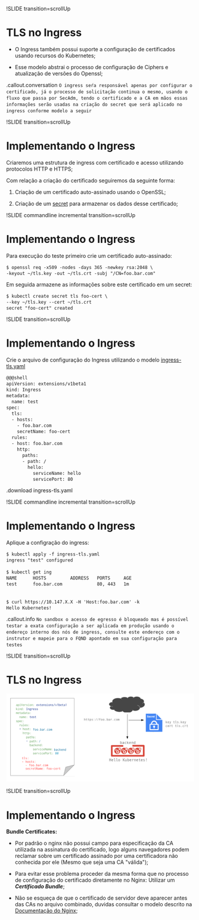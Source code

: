 !SLIDE transition=scrollUp

# TLS no Ingress

- O Ingress também possui suporte a configuração de certificados usando recursos do Kubernetes;

- Esse modelo abstrai o processo de configuração de Ciphers e atualização de versões do Openssl;

.callout.conversation `O ingress seŕa responsável apenas por configurar o certificado, já o processo de solicitação continua o mesmo, usando o fluxo que passa por SecAdm, tendo o certificado e a CA em mãos essas informações serão usadas na criação do secret que será aplicado no ingress conforme modelo a seguir`


!SLIDE transition=scrollUp

# Implementando o Ingress

Criaremos uma estrutura de ingress com certificado e acesso utilizando protocolos HTTP e HTTPS;

Com relação a criação do certificado seguiremos da seguinte forma:

1. Criação de um certificado auto-assinado usando o OpenSSL;

2. Criação de um [secret](https://kubernetes.io/docs/concepts/configuration/secret/) para armazenar os dados desse certificado;

!SLIDE commandline incremental transition=scrollUp

# Implementando o Ingress

Para execução do teste primeiro crie um certificado auto-assinado:
	
	$ openssl req -x509 -nodes -days 365 -newkey rsa:2048 \
	-keyout ~/tls.key -out ~/tls.crt -subj "/CN=foo.bar.com"

Em seguida armazene as informações sobre este certificado em um secret:

	$ kubectl create secret tls foo-cert \
	--key ~/tls.key --cert ~/tls.crt
	secret "foo-cert" created

!SLIDE transition=scrollUp

# Implementando o Ingress

Crie o arquivo de configuração do Ingress utilizando o modelo [ingress-tls.yaml](URL)

    @@@shell
    apiVersion: extensions/v1beta1
    kind: Ingress
    metadata:
      name: test
    spec:
      tls:
      - hosts:
        - foo.bar.com
        secretName: foo-cert
      rules:
      - host: foo.bar.com
        http:
          paths:
          - path: /
            hello:
              serviceName: hello
              servicePort: 80

.download ingress-tls.yaml

!SLIDE commandline incremental transition=scrollUp

# Implementando o Ingress

Aplique a configração do ingress:

	$ kubectl apply -f ingress-tls.yaml
	ingress "test" configured

	$ kubectl get ing
	NAME      HOSTS         ADDRESS   PORTS     AGE
	test      foo.bar.com             80, 443   1m


	$ curl https://10.147.X.X -H 'Host:foo.bar.com' -k
	Hello Kubernetes!

.callout.info `No sandbox o acesso de egresso é bloqueado mas é possível testar a exata configuração a ser aplicada em produção usando o endereço interno dos nós de ingress, consulte este endereço com o instrutor e mapeie para o FQND apontado em sua configuração para testes`

!SLIDE transition=scrollUp

# TLS no Ingress

![kubernetes](images/ingress-ex1C.png)


!SLIDE transition=scrollUp

# Implementando o Ingress

**Bundle Certificates:**

- Por padrão o nginx não possui campo para especificação da CA utilizada na assinatura do certificado, logo alguns navegadores podem reclamar sobre um certificado assinado por uma certificadora não conhecida por ele (Mesmo que seja uma CA "válida");

- Para evitar esse problema proceder da mesma forma que no processo de configuração do certificado diretamente no Nginx: Utilizar um ***Certificado Bundle***;

- Não se esqueça de que o certificado de servidor deve aparecer antes das CAs no arquivo combinado, duvidas consultar o modelo descrito na [Documentação do Nginx](http://nginx.org/en/docs/http/configuring_https_servers.html#chains);
